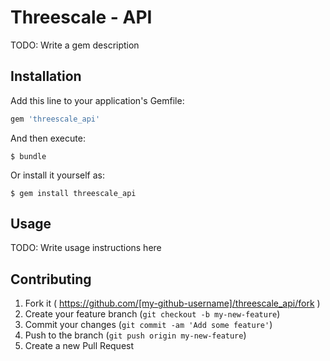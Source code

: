 # Threescale - API

TODO: Write a gem description

## Installation

Add this line to your application's Gemfile:

```ruby
gem 'threescale_api'
```

And then execute:

    $ bundle

Or install it yourself as:

    $ gem install threescale_api

## Usage

TODO: Write usage instructions here

## Contributing

1. Fork it ( https://github.com/[my-github-username]/threescale_api/fork )
2. Create your feature branch (`git checkout -b my-new-feature`)
3. Commit your changes (`git commit -am 'Add some feature'`)
4. Push to the branch (`git push origin my-new-feature`)
5. Create a new Pull Request
